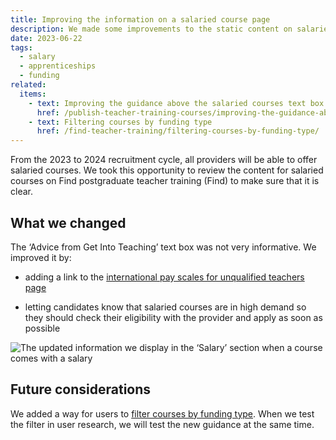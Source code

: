 ```yaml
---
title: Improving the information on a salaried course page
description: We made some improvements to the static content on salaried course pages to make it more informative
date: 2023-06-22
tags:
  - salary
  - apprenticeships
  - funding
related:
  items:
    - text: Improving the guidance above the salaried courses text box
      href: /publish-teacher-training-courses/improving-the-guidance-above-the-salaried-courses-text-box/
    - text: Filtering courses by funding type
      href: /find-teacher-training/filtering-courses-by-funding-type/
---
```


From the 2023 to 2024 recruitment cycle, all providers will be able to offer salaried courses. We took this opportunity to review the content for salaried courses on Find postgraduate teacher training (Find) to make sure that it is clear.

## What we changed

The ‘Advice from Get Into Teaching’ text box was not very informative. We improved it by:

- adding a link to the [international pay scales for unqualified teachers page](https://www.gov.uk/government/publications/national-pay-scales-for-eligible-teaching-and-education-jobs/national-pay-scales-for-eligible-teaching-and-education-leadership-occupation-codes)

- letting candidates know that salaried courses are in high demand so they should check their eligibility with the provider and apply as soon as possible

![The updated information we display in the ‘Salary’ section when a course comes with a salary](/find-teacher-training/improving-the-information-on-a-salaried-course-page/salaried-course-content.png)

## Future considerations

We added a way for users to [filter courses by funding type](/find-teacher-training/filtering-courses-by-funding-type/). When we test the filter in user research, we will test the new guidance at the same time.
